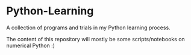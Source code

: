 # Python-Learning
A collection of programs and trials in my Python learning process.

The content of this repository will mostly be some scripts/notebooks on numerical Python :)
